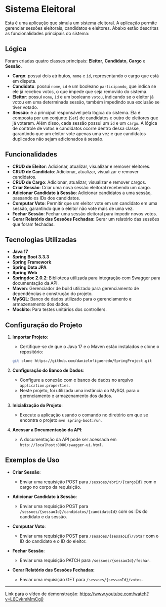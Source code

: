 # Sistema Eleitoral

Esta é uma aplicação que simula um sistema eleitoral. A aplicação permite gerenciar sessões eleitorais, candidatos e eleitores. Abaixo estão descritas as funcionalidades principais do sistema:

## Lógica

Foram criadas quatro classes principais: **Eleitor**, **Candidato**, **Cargo** e **Sessão**.

- **Cargo**: possui dois atributos, `nome` e `id`, representando o cargo que está em disputa.
- **Candidato**: possui `nome`, `id` e um booleano `participando`, que indica se ele já recebeu votos, o que impede que seja removido do sistema.
- **Eleitor**: possui `nome`, `id` e um booleano `votou`, indicando se o eleitor já votou em uma determinada sessão, também impedindo sua exclusão se tiver votado.
- **Sessão**: é a principal responsável pela lógica do sistema. Ela é composta por um conjunto (`Set`) de candidatos e outro de eleitores que já votaram. Além disso, cada sessão possui um `id` e um `cargo`. A lógica de controle de votos e candidatos ocorre dentro dessa classe, garantindo que um eleitor vote apenas uma vez e que candidatos duplicados não sejam adicionados à sessão.


## Funcionalidades

- **CRUD de Eleitor**: Adicionar, atualizar, visualizar e remover eleitores.
- **CRUD de Candidato**: Adicionar, atualizar, visualizar e remover candidatos.
- **CRUD de Cargo**: Adicionar, atualizar, visualizar e remover cargos.
- **Criar Sessão**: Criar uma nova sessão eleitoral recebendo um cargo.
- **Adicionar Candidato à Sessão**: Adicionar candidatos a uma sessão, passando os IDs dos candidatos.
- **Computar Voto**: Permitir que um eleitor vote em um candidato em uma sessão, garantindo que o eleitor não vote mais de uma vez.
- **Fechar Sessão**: Fechar uma sessão eleitoral para impedir novos votos.
- **Gerar Relatório das Sessões Fechadas**: Gerar um relatório das sessões que foram fechadas.

## Tecnologias Utilizadas

- **Java 17**
- **Spring Boot 3.3.3**
- **Spring Framework**
- **Spring Data JPA**
- **Spring Web**
- **Springdoc 2.0.2**: Biblioteca utilizada para integração com Swagger para documentação da API.
- **Maven**: Gerenciador de build utilizado para gerenciamento de dependências e construção do projeto.
- **MySQL**: Banco de dados utilizado para o gerenciamento e armazenamento dos dados.
- **Mockito**: Para testes unitários dos controllers.

## Configuração do Projeto

1. **Importar Projeto**:
   - Certifique-se de que o Java 17 e o Maven estão instalados e clone o repositório:
   ```bash
   git clone https://github.com/danielmfigueredo/SpringProject.git

2. **Configuração do Banco de Dados**:
   - Configure a conexão com o banco de dados no arquivo `application.properties`.
   - Neste projeto, foi utilizada uma instância do MySQL para o gerenciamento e armazenamento dos dados.

3. **Inicialização do Projeto**:
   - Execute a aplicação usando o comando no diretório em que se encontra o projeto `mvn spring-boot:run`.

4. **Acessar a Documentação da API**:
   - A documentação da API pode ser acessada em `http://localhost:8080/swagger-ui.html`.

## Exemplos de Uso

- **Criar Sessão**:
  - Enviar uma requisição POST para `/sessoes/abrir/{cargoId}` com o cargo no corpo da requisição.
  
- **Adicionar Candidato à Sessão**:
  - Enviar uma requisição POST para `/sessoes/{sessaoId}/candidatos/{candidatoId}` com os IDs do candidato e da sessão.

- **Computar Voto**:
  - Enviar uma requisição POST para `/sessoes/{sessaoId}/votar` com o ID do candidato e o ID do eleitor.

- **Fechar Sessão**:
  - Enviar uma requisição PATCH para `/sessoes/{sessaoId}/fechar`.

- **Gerar Relatório das Sessões Fechadas**:
  - Enviar uma requisição GET para `/sessoes/{sessaoId}/votos`.

---
Link para o vídeo de demonstração: https://www.youtube.com/watch?v=L6CvkmMmCg0

